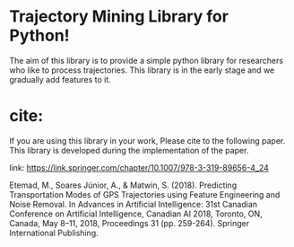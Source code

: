 # Trajectory Mining Library for Python!

The aim of this library is to provide a simple python library for researchers who like to process trajectories. This library is in the early stage and we gradually add features to it.

# cite:

If you are using this library in your work, Please cite to the following paper. This library is developed during the implementation of the paper.

link: https://link.springer.com/chapter/10.1007/978-3-319-89656-4_24

Etemad, M., Soares Júnior, A., & Matwin, S. (2018). Predicting Transportation Modes of GPS Trajectories using Feature Engineering and Noise Removal. In Advances in Artificial Intelligence: 31st Canadian Conference on Artificial Intelligence, Canadian AI 2018, Toronto, ON, Canada, May 8–11, 2018, Proceedings 31 (pp. 259-264). Springer International Publishing.



